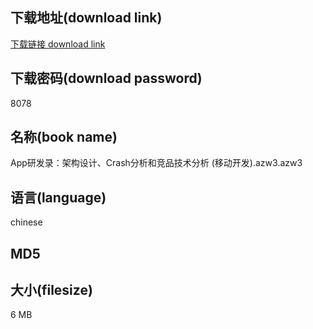 ## 下载地址(download link)
[下载链接 download link](https://voluble-croquembouche-d321dc.netlify.app/?s=App%E7%A0%94%E5%8F%91%E5%BD%95%EF%BC%9A%E6%9E%B6%E6%9E%84%E8%AE%BE%E8%AE%A1%E3%80%81Crash%E5%88%86%E6%9E%90%E5%92%8C%E7%AB%9E%E5%93%81%E6%8A%80%E6%9C%AF%E5%88%86%E6%9E%90+%28%E7%A7%BB%E5%8A%A8%E5%BC%80%E5%8F%91%29.azw3)

## 下载密码(download password)
8078

## 名称(book name)
App研发录：架构设计、Crash分析和竞品技术分析 (移动开发).azw3.azw3

## 语言(language)
chinese

## MD5


## 大小(filesize)
6 MB
